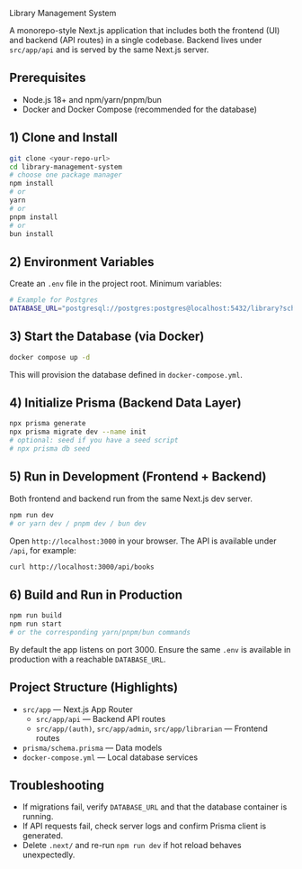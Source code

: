 Library Management System

A monorepo-style Next.js application that includes both the frontend (UI) and backend (API routes) in a single codebase. Backend lives under `src/app/api` and is served by the same Next.js server.

## Prerequisites

- Node.js 18+ and npm/yarn/pnpm/bun
- Docker and Docker Compose (recommended for the database)

## 1) Clone and Install

```bash
git clone <your-repo-url>
cd library-management-system
# choose one package manager
npm install
# or
yarn
# or
pnpm install
# or
bun install
```

## 2) Environment Variables

Create an `.env` file in the project root. Minimum variables:

```bash
# Example for Postgres
DATABASE_URL="postgresql://postgres:postgres@localhost:5432/library?schema=public"
```

## 3) Start the Database (via Docker)

```bash
docker compose up -d
```

This will provision the database defined in `docker-compose.yml`.

## 4) Initialize Prisma (Backend Data Layer)

```bash
npx prisma generate
npx prisma migrate dev --name init
# optional: seed if you have a seed script
# npx prisma db seed
```

## 5) Run in Development (Frontend + Backend)

Both frontend and backend run from the same Next.js dev server.

```bash
npm run dev
# or yarn dev / pnpm dev / bun dev
```

Open `http://localhost:3000` in your browser. The API is available under `/api`, for example:

```bash
curl http://localhost:3000/api/books
```

## 6) Build and Run in Production

```bash
npm run build
npm run start
# or the corresponding yarn/pnpm/bun commands
```

By default the app listens on port 3000. Ensure the same `.env` is available in production with a reachable `DATABASE_URL`.

## Project Structure (Highlights)

- `src/app` — Next.js App Router
  - `src/app/api` — Backend API routes
  - `src/app/(auth)`, `src/app/admin`, `src/app/librarian` — Frontend routes
- `prisma/schema.prisma` — Data models
- `docker-compose.yml` — Local database services

## Troubleshooting

- If migrations fail, verify `DATABASE_URL` and that the database container is running.
- If API requests fail, check server logs and confirm Prisma client is generated.
- Delete `.next/` and re-run `npm run dev` if hot reload behaves unexpectedly.
